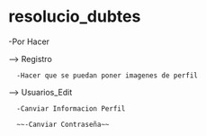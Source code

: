 # resolucio_dubtes

-Por Hacer

--> Registro
       
      -Hacer que se puedan poner imagenes de perfil 
    
--> Usuarios_Edit
      
      -Canviar Informacion Perfil 
      
      ~~-Canviar Contraseña~~
